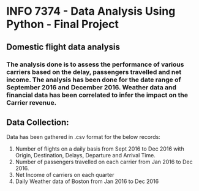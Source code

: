 
# INFO 7374 - Data Analysis Using Python - Final Project

## Domestic flight data analysis 

### The analysis done is to assess the performance of various carriers based on the delay, passengers travelled and net income. The analysis has been done for the date range of September 2016 and December 2016. Weather data and financial data has been correlated to infer the impact on the Carrier revenue.

## Data Collection:

Data has been gathered in .csv format for the below records:
1. Number of flights on a daily basis from Sept 2016 to Dec 2016 with Origin, Destination, Delays, Departure and Arrival Time.
2. Number of passengers travelled on each carrier from Jan 2016 to Dec 2016.
3. Net Income of carriers on each quarter
4. Daily Weather data of Boston from Jan 2016 to Dec 2016


